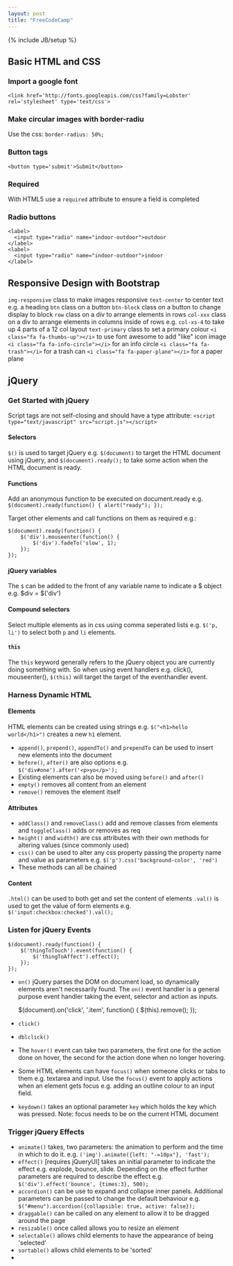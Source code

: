 ```yaml
---
layout: post
title: "FreeCodeCamp"
---
```

{% include JB/setup %}

## Basic HTML and CSS

### Import a google font 

    <link href='http://fonts.googleapis.com/css?family=Lobster' rel='stylesheet' type='text/css'>

### Make circular images with border-radiu

Use the css: `border-radius: 50%;`

### Button tags

    <button type='submit'>Submit</button>

### Required

With HTML5 use a `required` attribute to ensure a field is completed

### Radio buttons

    <label>
      <input type="radio" name="indoor-outdoor">outdoor
    </label>
    <label>
      <input type="radio" name="indoor-outdoor">indoor
    </label>

## Responsive Design with Bootstrap

`img-responsive` class to make images responsive
`text-center` to center text e.g. a heading
`btn` class on a button
`btn-block` class on a button to change display to block
`row` class on a div to arrange elements in rows
`col-xxx` class on a div to arrange elements in columns inside of rows e.g. `col-xs-4` to take up 4 parts of a 12 col layout
`text-primary` class to set a primary colour
`<i class="fa fa-thumbs-up"></i>` to use font awesome to add "like" icon image
`<i class="fa fa-info-circle"></i>` for an info circle
`<i class="fa fa-trash"></i>` for a trash can
`<i class="fa fa-paper-plane"></i>` for a paper plane

## jQuery

### Get Started with jQuery

Script tags are not self-closing and should have a type attribute: `<script type="text/javascript" src="script.js"></script>`

#### Selectors

`$()` is used to target jQuery e.g. `$(document)` to target the HTML document using jQuery, and `$(document).ready();` to take some action when the HTML document is ready. 

#### Functions

Add an anonymous function to be executed on document.ready e.g. `$(document).ready(function() { alert("ready"); });`

Target other elements and call functions on them as required e.g.:

    $(document).ready(function() {
        $('div').mouseenter(function() {
            $('div').fadeTo('slow', 1); 
        });
    });

#### jQuery variables

The `$` can be added to the front of any variable name to indicate a $ object e.g. $div = $('div')

#### Compound selectors

Select multiple elements as in css using comma seperated lists e.g. `$('p, li')` to select both `p` and `li` elements.

#### `this`

The `this` keyword generally refers to the jQuery object you are currently doing something with. So when using event handlers e.g. click(), mouseenter(), `$(this)` will target the target of the eventhandler event.

### Harness Dynamic HTML

#### Elements

HTML elements can be created using strings e.g. `$("<h1>hello world</h1>")` creates a new `h1` element.

* `append()`, `prepend()`, `appendTo()` and `prependTo` can be used to insert new elements into the document
* `before()`, `after()` are also options e.g. `$('div#one').after('<p>yo</p>');`
* Existing elements can also be moved using `before()` and `after()`
* `empty()` removes all content from an element
* `remove()` removes the element itself

#### Attributes

* `addClass()` and `removeClass()` add and remove classes from elements and `toggleClass()` adds or removes as req
* `height()` and `width()` are css attributes with their own methods for altering values (since commonly used)
* `css()` can be used to alter any css property passing the property name and value as parameters e.g. `$('p').css('background-color', 'red')`
* These methods can all be chained

#### Content

`.html()` can be used to both get and set the content of elements
`.val()` is used to get the value of form elements e.g. `$('input:checkbox:checked').val();`

### Listen for jQuery Events

    $(document).ready(function() {
        $('thingToTouch').event(function() {
            $('thingToAffect').effect();
        });
    });

* `on()` jQuery parses the DOM on document load, so dynamically elements aren't necessarily found. The `on()` event handler is a general purpose event handler taking the event, selector and action as inputs.

    $(document).on('click', '.item', function() {
        $(this).remove();
    });

* `click()`
* `dblclick()`
* The `hover()` event can take two parameters, the first one for the action done on hover, the second for the action done when no longer hovering.
* Some HTML elements can have `focus()` when someone clicks or tabs to them e.g. textarea and input. Use the `focus()` event to apply actions when an element gets focus e.g. adding an outline colour to an input field.
* `keydown()` takes an optional parameter `key` which holds the key which was pressed. Note: focus needs to be on the current HTML document

### Trigger jQuery Effects

* `animate()` takes, two parameters: the animation to perform and the time in which to do it.
e.g. `('img').animate({left: "-=10px"}, 'fast');`
* `effect()` [requires jQueryUI] takes an initial parameter to indicate the effect e.g. explode, bounce, slide. Depending on the effect further parameters are required to describe the effect e.g. `$('div').effect('bounce', {times:3}, 500);` 
* `accordion()` can be use to expand and collapse inner panels. Additional parameters can be passed to change the default behaviour e.g. `$("#menu").accordion({collapsible: true, active: false});`
* `draggable()` can be called on any element to allow it to be dragged around the page
* `resizable()` once called allows you to resize an element
* `selectable()` allows child elements to have the appearance of being 'selected'
* `sortable()` allows child elements to be 'sorted'
* 